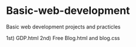 # Basic-web-development
Basic web development projects and practicles

1st) GDP.html
2nd) Free Blog.html and blog.css
